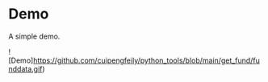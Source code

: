 # Demo
A simple demo.

![Demo]https://github.com/cuipengfeily/python_tools/blob/main/get_fund/funddata.gif)
